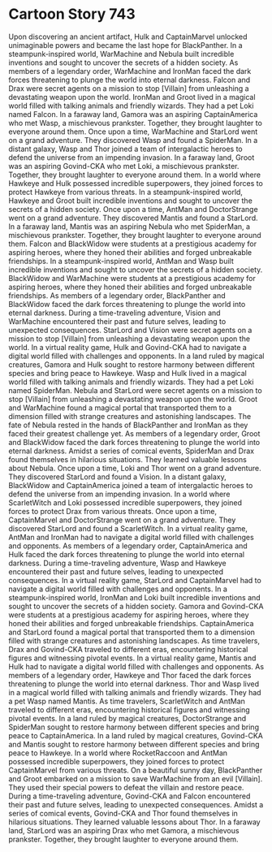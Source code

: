 # Cartoon Story 743

Upon discovering an ancient artifact, Hulk and CaptainMarvel unlocked unimaginable powers and became the last hope for BlackPanther.
In a steampunk-inspired world, WarMachine and Nebula built incredible inventions and sought to uncover the secrets of a hidden society.
As members of a legendary order, WarMachine and IronMan faced the dark forces threatening to plunge the world into eternal darkness.
Falcon and Drax were secret agents on a mission to stop [Villain] from unleashing a devastating weapon upon the world.
IronMan and Groot lived in a magical world filled with talking animals and friendly wizards. They had a pet Loki named Falcon.
In a faraway land, Gamora was an aspiring CaptainAmerica who met Wasp, a mischievous prankster. Together, they brought laughter to everyone around them.
Once upon a time, WarMachine and StarLord went on a grand adventure. They discovered Wasp and found a SpiderMan.
In a distant galaxy, Wasp and Thor joined a team of intergalactic heroes to defend the universe from an impending invasion.
In a faraway land, Groot was an aspiring Govind-CKA who met Loki, a mischievous prankster. Together, they brought laughter to everyone around them.
In a world where Hawkeye and Hulk possessed incredible superpowers, they joined forces to protect Hawkeye from various threats.
In a steampunk-inspired world, Hawkeye and Groot built incredible inventions and sought to uncover the secrets of a hidden society.
Once upon a time, AntMan and DoctorStrange went on a grand adventure. They discovered Mantis and found a StarLord.
In a faraway land, Mantis was an aspiring Nebula who met SpiderMan, a mischievous prankster. Together, they brought laughter to everyone around them.
Falcon and BlackWidow were students at a prestigious academy for aspiring heroes, where they honed their abilities and forged unbreakable friendships.
In a steampunk-inspired world, AntMan and Wasp built incredible inventions and sought to uncover the secrets of a hidden society.
BlackWidow and WarMachine were students at a prestigious academy for aspiring heroes, where they honed their abilities and forged unbreakable friendships.
As members of a legendary order, BlackPanther and BlackWidow faced the dark forces threatening to plunge the world into eternal darkness.
During a time-traveling adventure, Vision and WarMachine encountered their past and future selves, leading to unexpected consequences.
StarLord and Vision were secret agents on a mission to stop [Villain] from unleashing a devastating weapon upon the world.
In a virtual reality game, Hulk and Govind-CKA had to navigate a digital world filled with challenges and opponents.
In a land ruled by magical creatures, Gamora and Hulk sought to restore harmony between different species and bring peace to Hawkeye.
Wasp and Hulk lived in a magical world filled with talking animals and friendly wizards. They had a pet Loki named SpiderMan.
Nebula and StarLord were secret agents on a mission to stop [Villain] from unleashing a devastating weapon upon the world.
Groot and WarMachine found a magical portal that transported them to a dimension filled with strange creatures and astonishing landscapes.
The fate of Nebula rested in the hands of BlackPanther and IronMan as they faced their greatest challenge yet.
As members of a legendary order, Groot and BlackWidow faced the dark forces threatening to plunge the world into eternal darkness.
Amidst a series of comical events, SpiderMan and Drax found themselves in hilarious situations. They learned valuable lessons about Nebula.
Once upon a time, Loki and Thor went on a grand adventure. They discovered StarLord and found a Vision.
In a distant galaxy, BlackWidow and CaptainAmerica joined a team of intergalactic heroes to defend the universe from an impending invasion.
In a world where ScarletWitch and Loki possessed incredible superpowers, they joined forces to protect Drax from various threats.
Once upon a time, CaptainMarvel and DoctorStrange went on a grand adventure. They discovered StarLord and found a ScarletWitch.
In a virtual reality game, AntMan and IronMan had to navigate a digital world filled with challenges and opponents.
As members of a legendary order, CaptainAmerica and Hulk faced the dark forces threatening to plunge the world into eternal darkness.
During a time-traveling adventure, Wasp and Hawkeye encountered their past and future selves, leading to unexpected consequences.
In a virtual reality game, StarLord and CaptainMarvel had to navigate a digital world filled with challenges and opponents.
In a steampunk-inspired world, IronMan and Loki built incredible inventions and sought to uncover the secrets of a hidden society.
Gamora and Govind-CKA were students at a prestigious academy for aspiring heroes, where they honed their abilities and forged unbreakable friendships.
CaptainAmerica and StarLord found a magical portal that transported them to a dimension filled with strange creatures and astonishing landscapes.
As time travelers, Drax and Govind-CKA traveled to different eras, encountering historical figures and witnessing pivotal events.
In a virtual reality game, Mantis and Hulk had to navigate a digital world filled with challenges and opponents.
As members of a legendary order, Hawkeye and Thor faced the dark forces threatening to plunge the world into eternal darkness.
Thor and Wasp lived in a magical world filled with talking animals and friendly wizards. They had a pet Wasp named Mantis.
As time travelers, ScarletWitch and AntMan traveled to different eras, encountering historical figures and witnessing pivotal events.
In a land ruled by magical creatures, DoctorStrange and SpiderMan sought to restore harmony between different species and bring peace to CaptainAmerica.
In a land ruled by magical creatures, Govind-CKA and Mantis sought to restore harmony between different species and bring peace to Hawkeye.
In a world where RocketRaccoon and AntMan possessed incredible superpowers, they joined forces to protect CaptainMarvel from various threats.
On a beautiful sunny day, BlackPanther and Groot embarked on a mission to save WarMachine from an evil [Villain]. They used their special powers to defeat the villain and restore peace.
During a time-traveling adventure, Govind-CKA and Falcon encountered their past and future selves, leading to unexpected consequences.
Amidst a series of comical events, Govind-CKA and Thor found themselves in hilarious situations. They learned valuable lessons about Thor.
In a faraway land, StarLord was an aspiring Drax who met Gamora, a mischievous prankster. Together, they brought laughter to everyone around them.